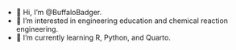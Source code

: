 - 👋 Hi, I’m @BuffaloBadger.
- 👀 I’m interested in engineering education and chemical reaction engineering.
- 🌱 I’m currently learning R, Python, and Quarto.

<!---
BuffaloBadger/BuffaloBadger is a ✨ special ✨ repository because its `README.md` (this file) appears on your GitHub profile.
You can click the Preview link to take a look at your changes.
--->
